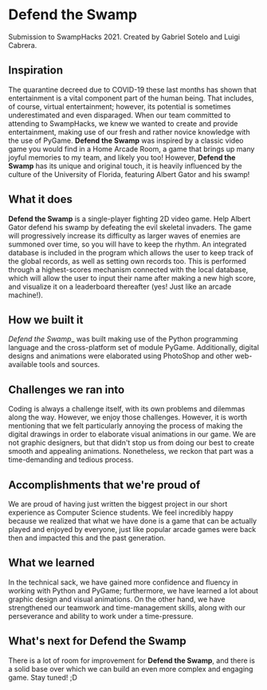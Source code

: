 # Defend the Swamp
Submission to SwampHacks 2021.
Created by Gabriel Sotelo and Luigi Cabrera.

## Inspiration
The quarantine decreed due to COVID-19 these last months has shown that entertainment is a vital component part of the human being. That includes, of course, virtual entertainment; however, its potential is sometimes underestimated and even disparaged. When our team committed to attending to SwampHacks, we knew we wanted to create and provide entertainment, making use of our fresh and rather novice knowledge with the use of PyGame. 
__Defend the Swamp__  was inspired by a classic video game you would find in a Home Arcade Room, a game that brings up many joyful memories to my team, and likely you too! However, __Defend the Swamp__ has its unique and original touch, it is heavily influenced by the culture of the University of Florida, featuring Albert Gator and his swamp!

## What it does
__Defend the Swamp__ is a single-player fighting 2D video game. Help Albert Gator defend his swamp by defeating the evil skeletal invaders. The game will progressively increase its difficulty as larger waves of enemies are summoned over time, so you will have to keep the rhythm. 
An integrated database is included in the program which allows the user to keep track of the global records, as well as setting own records too. This is performed through a highest-scores mechanism connected with the local database, which will allow the user to input their name after making a new high score, and visualize it on a leaderboard thereafter (yes! Just like an arcade machine!).

## How we built it
_Defend the Swamp__ was built making use of the Python programming language and the cross-platform set of module PyGame.
Additionally, digital designs and animations were elaborated using PhotoShop and other web-available tools and sources.

## Challenges we ran into
Coding is always a challenge itself, with its own problems and dilemmas along the way. However, we enjoy those challenges.
However, it is worth mentioning that we felt particularly annoying the process of making the digital drawings in order to elaborate visual animations in our game. We are not graphic designers, but that didn't stop us from doing our best to create smooth and appealing animations. Nonetheless, we reckon that part was a time-demanding and tedious process.

## Accomplishments that we're proud of
We are proud of having just written the biggest project in our short experience as Computer Science students. We feel incredibly happy because we realized that what we have done is a game that can be actually played and enjoyed by everyone, just like popular arcade games were back then and impacted this and the past generation.

## What we learned
In the technical sack, we have gained more confidence and fluency in working with Python and PyGame; furthermore, we have learned a lot about graphic design and visual animations. On the other hand, we have strengthened our teamwork and time-management skills, along with our perseverance and ability to work under a time-pressure.

## What's next for __Defend the Swamp__
There is a lot of room for improvement for __Defend the Swamp__, and there is a solid base over which we can build an even more complex and engaging game. Stay tuned! ;D



